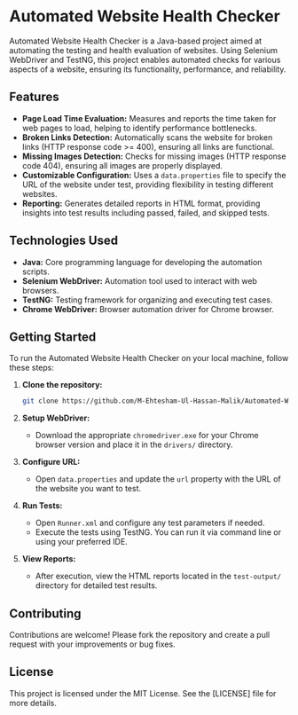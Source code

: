 # Automated Website Health Checker

Automated Website Health Checker is a Java-based project aimed at automating the testing and health evaluation of websites. Using Selenium WebDriver and TestNG, this project enables automated checks for various aspects of a website, ensuring its functionality, performance, and reliability.

## Features

- **Page Load Time Evaluation:** Measures and reports the time taken for web pages to load, helping to identify performance bottlenecks.
- **Broken Links Detection:** Automatically scans the website for broken links (HTTP response code >= 400), ensuring all links are functional.
- **Missing Images Detection:** Checks for missing images (HTTP response code 404), ensuring all images are properly displayed.
- **Customizable Configuration:** Uses a `data.properties` file to specify the URL of the website under test, providing flexibility in testing different websites.
- **Reporting:** Generates detailed reports in HTML format, providing insights into test results including passed, failed, and skipped tests.

## Technologies Used

- **Java:** Core programming language for developing the automation scripts.
- **Selenium WebDriver:** Automation tool used to interact with web browsers.
- **TestNG:** Testing framework for organizing and executing test cases.
- **Chrome WebDriver:** Browser automation driver for Chrome browser.


## Getting Started

To run the Automated Website Health Checker on your local machine, follow these steps:

1. **Clone the repository:**
   ```bash
   git clone https://github.com/M-Ehtesham-Ul-Hassan-Malik/Automated-Website-Health-Checker.git
   ```

2. **Setup WebDriver:**
    - Download the appropriate `chromedriver.exe` for your Chrome browser version and place it in the `drivers/` directory.

3. **Configure URL:**
    - Open `data.properties` and update the `url` property with the URL of the website you want to test.

4. **Run Tests:**
    - Open `Runner.xml` and configure any test parameters if needed.
    - Execute the tests using TestNG. You can run it via command line or using your preferred IDE.

5. **View Reports:**
    - After execution, view the HTML reports located in the `test-output/` directory for detailed test results.

## Contributing

Contributions are welcome! Please fork the repository and create a pull request with your improvements or bug fixes.

## License

This project is licensed under the MIT License. See the [LICENSE] file for more details.

